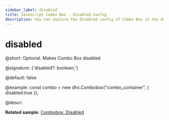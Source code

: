 ```yaml
---
sidebar_label: disabled
title: JavaScript Combo Box - disabled Config 
description: You can explore the disabled config of Combo Box in the documentation of the DHTMLX JavaScript UI library. Browse developer guides and API reference, try out code examples and live demos, and download a free 30-day evaluation version of DHTMLX Suite.
---
```


# disabled

@short: Optional. Makes Combo Box disabled

@signature: {'disabled?: boolean;'}

@default: false

@example:
const combo = new dhx.Combobox("combo_container", { 
    disabled:true
});

@descr: 

**Related sample**: [Combobox. Disabled](https://snippet.dhtmlx.com/ductsm0f)

[comment]: # (@related: combobox/how_to_start.md#initialize-combobox combobox/configuration.md#disabled-mode)
